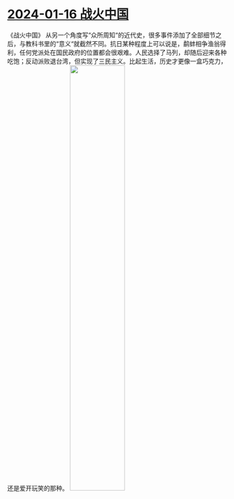 # [2024-01-16 战火中国](https://github.com/myccnn/tuix40/issues/8)

《战火中国》
从另一个角度写“众所周知“的近代史，很多事件添加了全部细节之后，与教科书里的“意义“就截然不同。抗日某种程度上可以说是，鹬蚌相争渔翁得利，任何党派处在国民政府的位置都会很艰难。人民选择了马列，却随后迎来各种吃饱；反动派败退台湾，但实现了三民主义。比起生活，历史才更像一盒巧克力，还是爱开玩笑的那种。
<img src="https://github.com/myccnn/tuix40/assets/5852024/59faa637-7a31-4805-806e-1f393a7ab8d6" width="50%">